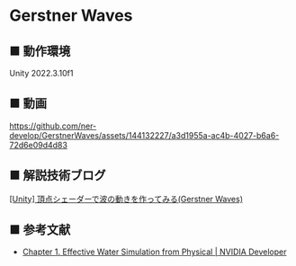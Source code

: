# Gerstner Waves

## ■ 動作環境
Unity 2022.3.10f1

## ■ 動画
https://github.com/ner-develop/GerstnerWaves/assets/144132227/a3d1955a-ac4b-4027-b6a6-72d6e09d4d83

## ■ 解説技術ブログ
[[Unity] 頂点シェーダーで波の動きを作ってみる(Gerstner Waves)](https://zenn.dev/nrdev/articles/a1a350e5d7e725)

## ■ 参考文献
- [Chapter 1. Effective Water Simulation from Physical | NVIDIA Developer](https://developer.nvidia.com/gpugems/gpugems/part-i-natural-effects/chapter-1-effective-water-simulation-physical-models)
